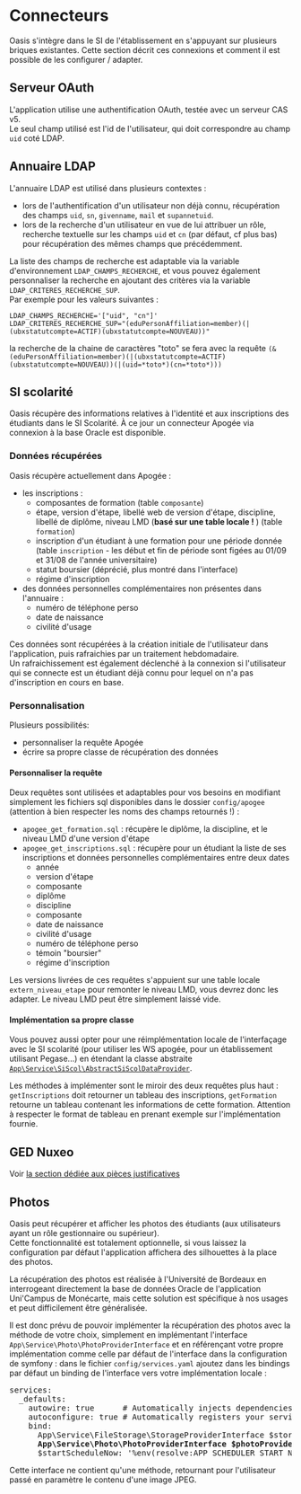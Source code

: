 # Connecteurs

Oasis s'intègre dans le SI de l'établissement en s'appuyant sur plusieurs briques existantes. Cette section décrit
ces connexions et comment il est possible de les configurer / adapter.

## Serveur OAuth

L'application utilise une authentification OAuth, testée avec un serveur CAS v5.  
Le seul champ utilisé est l'id de l'utilisateur, qui doit correspondre au champ `uid` coté LDAP.

## Annuaire LDAP

L'annuaire LDAP est utilisé dans plusieurs contextes :

* lors de l'authentification d'un utilisateur non déjà connu, récupération des champs `uid`,  `sn`, `givenname`, `mail`
  et `supannetuid`.
* lors de la recherche d'un utilisateur en vue de lui attribuer un rôle, recherche textuelle sur les champs
  `uid` et `cn` (par défaut, cf plus bas) pour récupération des mêmes champs que précédemment.

La liste des champs de recherche est adaptable via la variable d'environnement `LDAP_CHAMPS_RECHERCHE`, et vous pouvez
également personnaliser la recherche en ajoutant des critères via la variable `LDAP_CRITERES_RECHERCHE_SUP`.  
Par exemple pour les valeurs suivantes :

```
LDAP_CHAMPS_RECHERCHE='["uid", "cn"]'
LDAP_CRITERES_RECHERCHE_SUP="(eduPersonAffiliation=member)(|(ubxstatutcompte=ACTIF)(ubxstatutcompte=NOUVEAU))"
```

la recherche de la chaine de caractères "toto" se fera avec la requête
`(&(eduPersonAffiliation=member)(|(ubxstatutcompte=ACTIF)(ubxstatutcompte=NOUVEAU))(|(uid=*toto*)(cn=*toto*)))`

## SI scolarité

Oasis récupère des informations relatives à l'identité et aux inscriptions des étudiants dans le SI Scolarité. À ce
jour un connecteur Apogée via connexion à la base Oracle est disponible.

### Données récupérées

Oasis récupère actuellement dans Apogée :

* les inscriptions :
    * composantes de formation (table `composante`)
    * étape, version d'étape, libellé web de version d'étape, discipline,
      libellé de diplôme, niveau LMD (**basé sur une table locale !** ) (table `formation`)
    * inscription d'un étudiant à une formation pour une période donnée (table `inscription` - les début et fin de
      période sont figées au 01/09 et 31/08 de l'année universitaire)
    * statut boursier (déprécié, plus montré dans l'interface)
    * régime d'inscription
* des données personnelles complémentaires non présentes dans l'annuaire :
    * numéro de téléphone perso
    * date de naissance
    * civilité d'usage

Ces données sont récupérées à la création initiale de l'utilisateur dans l'application, puis rafraichies par un
traitement hebdomadaire.  
Un rafraichissement est également déclenché à la connexion si l'utilisateur qui se connecte est un étudiant déjà connu
pour lequel on n'a pas d'inscription en cours en base.

### Personnalisation

Plusieurs possibilités:

* personnaliser la requête Apogée
* écrire sa propre classe de récupération des données

#### Personnaliser la requête

Deux requêtes sont utilisées et adaptables pour vos besoins en modifiant simplement les fichiers sql disponibles dans
le dossier `config/apogee` (attention à bien respecter les noms des champs retournés !) :

* `apogee_get_formation.sql` : récupère le diplôme, la discipline, et le niveau LMD d'une version d'étape
* `apogee_get_inscriptions.sql` : récupère pour un étudiant la liste de ses inscriptions et données personnelles
  complémentaires entre deux dates
    * année
    * version d'étape
    * composante
    * diplôme
    * discipline
    * composante
    * date de naissance
    * civilité d'usage
    * numéro de téléphone perso
    * témoin "boursier"
    * régime d'inscription

Les versions livrées de ces requêtes s'appuient sur une table locale `extern_niveau_etape` pour remonter le niveau LMD,
vous devrez donc les adapter. Le niveau LMD peut être simplement laissé vide.

#### Implémentation sa propre classe

Vous pouvez aussi opter pour une réimplémentation locale de l'interfaçage avec le SI scolarité (pour utiliser les WS
apogée, pour un établissement utilisant Pegase...) en étendant la classe abstraite
[`App\Service\SiScol\AbstractSiScolDataProvider`](../../backend/src/Service/SiScol/AbstractSiScolDataProvider.php).

Les méthodes à implémenter sont le miroir des deux requêtes plus haut : `getInscriptions` doit retourner un tableau des
inscriptions, `getFormation` retourne un tableau contenant les informations de cette formation. Attention à respecter le
format de tableau en prenant exemple sur l'implémentation fournie.

## GED Nuxeo

Voir [la section dédiée aux pièces justificatives](pieces_justificatives.md)

## Photos

Oasis peut récupérer et afficher les photos des étudiants (aux utilisateurs ayant un rôle gestionnaire ou
supérieur).  
Cette fonctionnalité est totalement optionnelle, si vous laissez la configuration par défaut l'application affichera des
silhouettes à la place des photos.

La récupération des photos est réalisée à l'Université de Bordeaux en interrogeant directement la base de données Oracle
de l'application Uni'Campus de Monécarte, mais cette solution est spécifique à nos usages et peut difficilement être
généralisée.

Il est donc prévu de pouvoir implémenter la récupération des photos avec la méthode de votre choix, simplement en
implémentant l'interface `App\Service\Photo\PhotoProviderInterface` et en référençant votre propre implémentation comme
celle par défaut de l'interface dans la configuration de symfony : dans le fichier `config/services.yaml` ajoutez dans
les bindings par défaut un binding de l'interface vers votre implémentation locale :

<pre>
services:
  _defaults:
    autowire: true      # Automatically injects dependencies in your services.
    autoconfigure: true # Automatically registers your services as commands, event subscribers, etc.
    bind:
      App\Service\FileStorage\StorageProviderInterface $storageProvider: '@App\Service\FileStorage\NuxeoStorageProvider'
      <b>App\Service\Photo\PhotoProviderInterface $photoProvider: '@App\Service\Photo\MonImplementationLocale'</b>
      $startScheduleNow: '%env(resolve:APP_SCHEDULER_START_NOW)%'
</pre>

Cette interface ne contient qu'une méthode, retournant pour l'utilisateur passé en paramètre le contenu d'une image
JPEG.